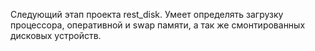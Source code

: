 Следующий этап проекта rest_disk.
Умеет определять загрузку процессора, оперативной и swap памяти, а так же смонтированных дисковых устройств.
